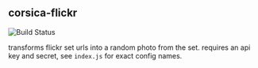 corsica-flickr
---

![Build Status](https://github.com/lonnen/corsica-flickr/actions/workflows/ci.yml/badge.svg)

transforms flickr set urls into a random photo from the set. requires an api key and secret, see `index.js` for exact config names.
